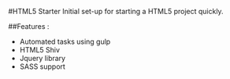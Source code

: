 #HTML5 Starter
Initial set-up for starting a HTML5 project quickly.

##Features :
- Automated tasks using gulp
- HTML5 Shiv
- Jquery library 
- SASS support



